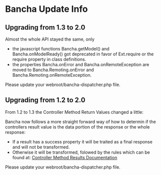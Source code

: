 Bancha Update Info
==================

Upgrading from 1.3 to 2.0
-------------------------

Almost the whole API stayed the same, only
 - the javascript functions Bancha.getModel() and Bancha.onModelReady()
   got deprecated in favor of Ext.require or the require property in
   class definitions.
 - the properties Bancha.onError and Bancha.onRemoteException are moved
   to Bancha.Remoting.onError and Bancha.Remoting.onRemoteException.

Please update your webroot/bancha-dispatcher.php file.

Upgrading from 1.2 to 2.0
-------------------------

From 1.2 to 1.3 the Controller Method Return Values changed a little:

Bancha now follows a more straight forward way of how to determin if the controllers result value
is the data portion of the response or the whole response:

 - If a result has a success property it will be traited as a final response and will not be transformed.
 - Otherwise it will be transformed, folowed by the rules which can be found at:
 [Controller Method Results Documentation](http://docs.banchaproject.org/resources/Supported-Controller-Method-Results.html)

Please update your webroot/bancha-dispatcher.php file.
